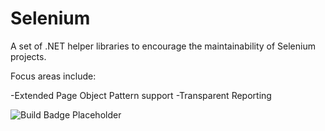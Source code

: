 # Selenium
A set of .NET helper libraries to encourage the maintainability of Selenium projects.

Focus areas include:

-Extended Page Object Pattern support
-Transparent Reporting

![Build Badge Placeholder](https://mavil.visualstudio.com/DefaultCollection/_apis/public/build/definitions/19319cdc-2a49-457c-bb5a-3f377d03af28/6/badge "Build Status")

